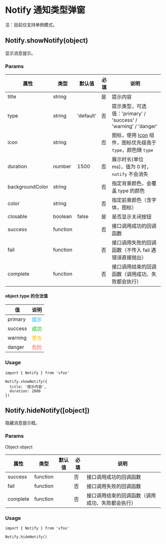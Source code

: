 # Notify 通知类型弹窗

注：目前仅支持单例模式。

## Notify.showNotify(object)

显示消息提示。

### Params

| 属性            | 类型     | 默认值    | 必填 | 说明                                                                    |
| --------------- | -------- | --------- | ---- | ----------------------------------------------------------------------- |
| title           | string   |           | 是   | 提示内容                                                                |
| type            | string   | 'default' | 否   | 提示类型，可选值：'primary' / 'success' / 'warning' / 'danger'          |
| icon            | string   |           | 否   | 图标，使用 [Icon](./Icon.md) 组件，图标优先级高于 `type`，颜色随 `type` |
| duration        | number   | 1500      | 否   | 展示时长(单位 ms)，值为 0 时，`notify` 不会消失                         |
| backgroundColor | string   |           | 否   | 指定背景颜色，会覆盖 type 的颜色                                        |
| color           | string   |           | 否   | 指定前景颜色（含字体，图标）                                            |
| closable        | boolean  | false     | 是   | 是否显示关闭按钮                                                        |
| success         | function |           | 否   | 接口调用成功的回调函数                                                  |
| fail            | function |           | 否   | 接口调用失败的回调函数（不传入 fail 遇错误直接抛出）                    |
| complete        | function |           | 否   | 接口调用结束的回调函数（调用成功、失败都会执行）                        |

#### object.type 的合法值

| 值      | 说明                            |
| ------- | ------------------------------- |
| primary | <font color=#10aeff>提示</font> |
| success | <font color=#09bb07>成功</font> |
| warning | <font color=#ffbe00>警告</font> |
| danger  | <font color=#f76260>危险</font> |

### Usage

```
import { Notify } from 'vfox'

Notify.showNotify({
  title: '提示内容',
  duration: 2000
})
```

## Notify.hideNotify([object])

隐藏消息提示框。

### Params

Object object

| 属性     | 类型     | 默认值 | 必填 | 说明                                             |
| -------- | -------- | ------ | ---- | ------------------------------------------------ |
| success  | function |        | 否   | 接口调用成功的回调函数                           |
| fail     | function |        | 否   | 接口调用失败的回调函数                           |
| complete | function |        | 否   | 接口调用结束的回调函数（调用成功、失败都会执行） |

### Usage

```
import { Notify } from 'vfox'

Notify.hideNotify()
```
